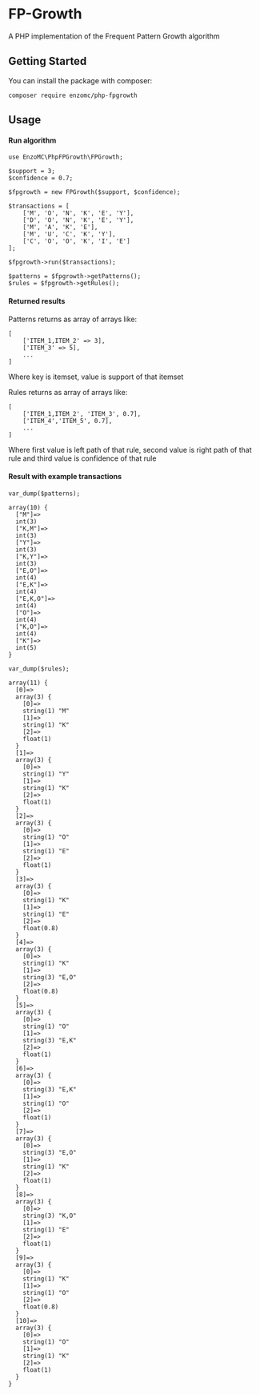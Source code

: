# FP-Growth
A PHP implementation of the Frequent Pattern Growth algorithm

## Getting Started
You can install the package with composer:

    composer require enzomc/php-fpgrowth

## Usage

#### Run algorithm

    use EnzoMC\PhpFPGrowth\FPGrowth;
    
    $support = 3;
    $confidence = 0.7;
    
    $fpgrowth = new FPGrowth($support, $confidence);
    
    $transactions = [
        ['M', 'O', 'N', 'K', 'E', 'Y'],
        ['D', 'O', 'N', 'K', 'E', 'Y'],
        ['M', 'A', 'K', 'E'],
        ['M', 'U', 'C', 'K', 'Y'],
        ['C', 'O', 'O', 'K', 'I', 'E']
    ];
    
    $fpgrowth->run($transactions);
    
    $patterns = $fpgrowth->getPatterns();
    $rules = $fpgrowth->getRules();
 

#### Returned results

Patterns returns as array of arrays like:
    
    [
        ['ITEM_1,ITEM_2' => 3],
        ['ITEM_3' => 5],
        ...
    ]
    
Where key is itemset, value is support of that itemset
    

Rules returns as array of arrays like:

    [
        ['ITEM_1,ITEM_2', 'ITEM_3', 0.7],
        ['ITEM_4','ITEM_5', 0.7],
        ...
    ]

Where first value is left path of that rule, second value is right path of that rule and third value is confidence of that rule

#### Result with example transactions

`var_dump($patterns);`

    array(10) {
      ["M"]=>
      int(3)
      ["K,M"]=>
      int(3)
      ["Y"]=>
      int(3)
      ["K,Y"]=>
      int(3)
      ["E,O"]=>
      int(4)
      ["E,K"]=>
      int(4)
      ["E,K,O"]=>
      int(4)
      ["O"]=>
      int(4)
      ["K,O"]=>
      int(4)
      ["K"]=>
      int(5)
    }
    
`var_dump($rules);`

    array(11) {
      [0]=>
      array(3) {
        [0]=>
        string(1) "M"
        [1]=>
        string(1) "K"
        [2]=>
        float(1)
      }
      [1]=>
      array(3) {
        [0]=>
        string(1) "Y"
        [1]=>
        string(1) "K"
        [2]=>
        float(1)
      }
      [2]=>
      array(3) {
        [0]=>
        string(1) "O"
        [1]=>
        string(1) "E"
        [2]=>
        float(1)
      }
      [3]=>
      array(3) {
        [0]=>
        string(1) "K"
        [1]=>
        string(1) "E"
        [2]=>
        float(0.8)
      }
      [4]=>
      array(3) {
        [0]=>
        string(1) "K"
        [1]=>
        string(3) "E,O"
        [2]=>
        float(0.8)
      }
      [5]=>
      array(3) {
        [0]=>
        string(1) "O"
        [1]=>
        string(3) "E,K"
        [2]=>
        float(1)
      }
      [6]=>
      array(3) {
        [0]=>
        string(3) "E,K"
        [1]=>
        string(1) "O"
        [2]=>
        float(1)
      }
      [7]=>
      array(3) {
        [0]=>
        string(3) "E,O"
        [1]=>
        string(1) "K"
        [2]=>
        float(1)
      }
      [8]=>
      array(3) {
        [0]=>
        string(3) "K,O"
        [1]=>
        string(1) "E"
        [2]=>
        float(1)
      }
      [9]=>
      array(3) {
        [0]=>
        string(1) "K"
        [1]=>
        string(1) "O"
        [2]=>
        float(0.8)
      }
      [10]=>
      array(3) {
        [0]=>
        string(1) "O"
        [1]=>
        string(1) "K"
        [2]=>
        float(1)
      }
    }
